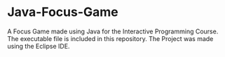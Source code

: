 # Java-Focus-Game
A Focus Game made using Java for the Interactive Programming Course.
The executable file is included in this repository. The Project was made using the Eclipse IDE.
